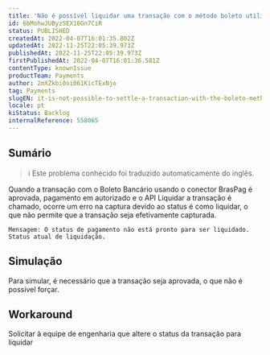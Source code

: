 ```yaml
---
title: 'Não é possível liquidar uma transação com o método boleto utilizando a BrasPag'
id: 6bMohwJUByz5EX16Gn7CiR
status: PUBLISHED
createdAt: 2022-04-07T16:01:35.802Z
updatedAt: 2022-11-25T22:05:39.973Z
publishedAt: 2022-11-25T22:05:39.973Z
firstPublishedAt: 2022-04-07T16:01:36.581Z
contentType: knownIssue
productTeam: Payments
author: 2mXZkbi0oi061KicTExNjo
tag: Payments
slugEN: it-is-not-possible-to-settle-a-transaction-with-the-boleto-method-using-braspag
locale: pt
kiStatus: Backlog
internalReference: 558065
---
```


## Sumário

>ℹ️ Este problema conhecido foi traduzido automaticamente do inglês.


Quando a transação com o Boleto Bancário usando o conector BrasPag é aprovada, pagamento em autorizado e o API Liquidar a transação é chamado, ocorre um erro na captura devido ao status é como liquidar, o que não permite que a transação seja efetivamente capturada.


    Mensagem: O status de pagamento não está pronto para ser liquidado. Status atual de liquidação.




## Simulação


Para simular, é necessário que a transação seja aprovada, o que não é possível forçar.



## Workaround


Solicitar à equipe de engenharia que altere o status da transação para liquidar

